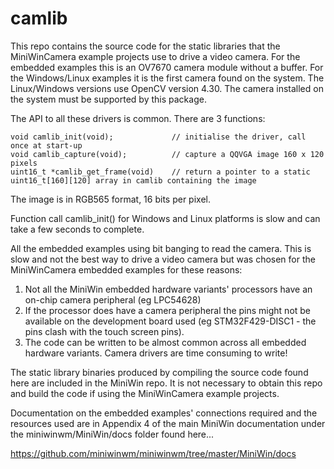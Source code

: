 # camlib

This repo contains the source code for the static libraries that the MiniWinCamera example projects use to drive a video camera. For the embedded examples this is an OV7670 camera module without a buffer. For the Windows/Linux examples it is the first camera found on the system. The Linux/Windows versions use OpenCV version 4.30. The camera installed on the system must be supported by this package.

The API to all these drivers is common. There are 3 functions:

    void camlib_init(void);             // initialise the driver, call once at start-up
    void camlib_capture(void);          // capture a QQVGA image 160 x 120 pixels
    uint16_t *camlib_get_frame(void)    // return a pointer to a static uint16_t[160][120] array in camlib containing the image
  
The image is in RGB565 format, 16 bits per pixel.

Function call camlib_init() for Windows and Linux platforms is slow and can take a few seconds to complete.
  
All the embedded examples using bit banging to read the camera. This is slow and not the best way to drive a video camera but was chosen for the MiniWinCamera embedded examples for these reasons:

1) Not all the MiniWin embedded hardware variants' processors have an on-chip camera peripheral (eg LPC54628)
2) If the processor does have a camera peripheral the pins might not be available on the development board used (eg STM32F429-DISC1 - the pins clash with the touch screen pins).
3) The code can be written to be almost common across all embedded hardware variants. Camera drivers are time consuming to write!

The static library binaries produced by compiling the source code found here are included in the MiniWin repo. It is not necessary to obtain this repo and build the code if using the MiniWinCamera example projects. 

Documentation on the embedded examples' connections required and the resources used are in Appendix 4 of the main MiniWin documentation under the miniwinwm/MiniWin/docs folder found here...

https://github.com/miniwinwm/miniwinwm/tree/master/MiniWin/docs
